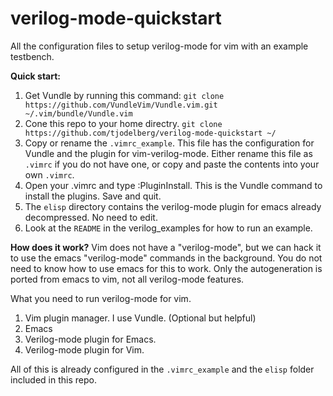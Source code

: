 # verilog-mode-quickstart

All the configuration files to setup verilog-mode for vim with an example testbench.

**Quick start:**
  1. Get Vundle by running this command: `git clone https://github.com/VundleVim/Vundle.vim.git ~/.vim/bundle/Vundle.vim`
  2. Cone this repo to your home directry. `git clone https://github.com/tjodelberg/verilog-mode-quickstart ~/`
  3. Copy or rename the `.vimrc_example`. This file has the configuration for Vundle and the plugin for vim-verilog-mode. Either rename this file as `.vimrc` if you do not have one, or copy and paste the contents into your own `.vimrc`. 
  4. Open your .vimrc and type :PluginInstall. This is the Vundle command to install the plugins. Save and quit.
  5. The `elisp` directory contains the verilog-mode plugin for emacs already decompressed. No need to edit.
  6. Look at the `README` in the verilog_examples for how to run an example.

**How does it work?**
Vim does not have a "verilog-mode", but we can hack it to use the emacs "verilog-mode" commands in the background. You do not need to know how to use emacs for this to work. Only the autogeneration is ported from emacs to vim, not all verilog-mode features.

What you need to run verilog-mode for vim. 
  1. Vim plugin manager. I use Vundle. (Optional but helpful)
  2. Emacs
  3. Verilog-mode plugin for Emacs.
  4. Verilog-mode plugin for Vim.

All of this is already configured in the `.vimrc_example` and the `elisp` folder included in this repo.









